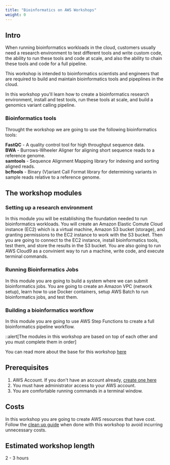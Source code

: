 ```yaml
---
title: "Bioinformatics on AWS Workshops"
weight: 0
---
```


## Intro

When running bioinformatics workloads in the cloud, customers usually need a 
research environment to test different tools and write custom code, the ability 
to run these tools and code at scale, and also the ability to chain these 
tools and code for a full pipeline.

This workshop is intended to bioinformatics scientists and engineers that are 
required to build and maintain bioinformatics tools and pipeplines in the cloud.

In this workshop you'll learn how to create a bioinformatics research 
environment, install and test tools, run these tools at scale, and build a 
genomics variant calling pipeline.


### Bioinformatics tools

Throught the workshop we are going to use the following bioinformatics tools:

**FastQC** \- A quality control tool for high throughput sequence data.  
**BWA** \- Burrows-Wheeler Aligner for aligning short sequence reads to a 
reference genome.  
**samtools** \- Sequence Alignment Mapping library for indexing and sorting 
aligned reads.  
**bcftools** \- Binary (V)ariant Call Format library for determining variants 
in sample reads relative to a reference genome.


## The workshop modules

### Setting up a research environment

In this module you will be establishing the foundation needed to run 
bioinformatics workloads. You will create an Amazon Elastic Comute Cloud 
instance (EC2) which is a virtual machine, Amazon S3 bucket (storage), and 
granting permissions to the EC2 instance to work with the S3 bucket. Then you 
are going to connect to the EC2 instance, install bioinformatics tools, test 
them, and store the results in the S3 bucket. You are also going to run AWS 
Cloud9 as a convinient way to run a machine, write code, and execute terminal 
commands.


### Running Bioinformatics Jobs

In this module you are going to build a system where we can submit 
bioinformatics jobs. You are going to create an Amazon VPC (network setup), 
learn how to use Docker containers, setup AWS Batch to run bioinformatics jobs, 
and test them.


### Building a bioinformatics workflow
In this module you are going to use AWS Step Functions to create a full 
bioinformatics pipeline workflow.

::alert[The modules in this workshop are based on top of each other and you must complete them in order]

You can read more about the base for this workshop [here](https://BLOG=POST)


## Prerequisites

1. AWS Account. If you don't have an account already, [create one here](https://aws.amazon.com/getting-started/)
2. You must have administrator access to your AWS account.
3. You are comfortable running commands in a terminal window.


## Costs

In this workshop you are going to create AWS resources that have cost. Follow 
the [clean up guide](500-cleanup) when done with this workshop to avoid 
incurring unnecessary costs.


## Estimated workshop length

2 - 3 hours